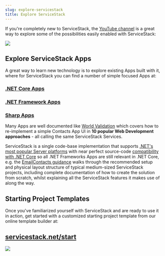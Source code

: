 ```yaml
---
slug: explore-servicestack
title: Explore ServiceStack
---
```


If you're completely new to ServiceStack, the [YouTube channel](https://www.youtube.com/channel/UC0kXKGVU4NHcwNdDdRiAJSA/videos) is a great way to explore some of the possibilities easily enabled with ServiceStack:

[![](https://raw.githubusercontent.com/ServiceStack/docs/master/docs/images/overview/servicestack-youtube.png)](https://www.youtube.com/channel/UC0kXKGVU4NHcwNdDdRiAJSA/videos)

## Explore ServiceStack Apps

A great way to learn new technology is to explore existing Apps built with it, where for ServiceStack you can find a number of simple focused Apps at:

### [.NET Core Apps](https://github.com/NetCoreApps/LiveDemos)

### [.NET Framework Apps](https://github.com/ServiceStackApps/LiveDemos#live-servicestack-demos)

### [Sharp Apps](https://sharpscript.net/sharp-apps/app-index)

Many Apps are well documented like [World Validation](/world-validation) which covers how to re-implement a simple Contacts App UI in 
**10 popular Web Development approaches** - all calling the same ServiceStack Services. 

ServiceStack is a single code-base implementation that supports [.NET's most popular Server platforms](/why-servicestack#multiple-hosting-options) with
near perfect source-code [compatibility with .NET Core](/netcore) so all .NET Frameworks Apps are still relevant in .NET Core, e.g. 
the [EmailContacts guidance](https://github.com/ServiceStackApps/EmailContacts) walks through the recommended setup and physical layout structure of typical medium-sized ServiceStack projects, including complete documentation of how to create the solution from scratch, whilst explaining all the ServiceStack features it makes use of along the way.

## Starting Project Templates

Once you've familiarized yourself with ServiceStack and are ready to use it in action, get started with a customized starting project template from our online template builder at:

<h2 class="text-center pb-2"><a href="https://servicestack.net/start">servicestack.net/start</a></h2>

[![](https://raw.githubusercontent.com/ServiceStack/docs/master/docs/images/overview/servicestack-start.png)](https://servicestack.net/start)